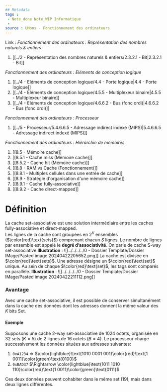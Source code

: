 ```yaml
---
## Metadata
tags : 
 - Note_done Note_WIP Informatique
 - 
source : UMons - Fonctionnement des ordinateurs
---
```


Link :
_Fonctionnement des ordinateurs : Représentation des nombres naturels & entiers_
1. [[../2 - Représentation des nombres naturels & entiers/2.3.2.1 - Bit|2.3.2.1 - Bit]]

_Fonctionnement des ordinateurs : Eléments de conception logique_
1. [[../4 - Eléments de conception logique/4.4 - Porte logique|4.4 - Porte logique]]
2. [[../4 - Eléments de conception logique/4.5.5 - Multiplexeur binaire|4.5.5 - Multiplexeur binaire]]
3. [[../4 - Eléments de conception logique/4.6.6.2 - Bus (fonc ordi)|4.6.6.2 - Bus (fonc ordi)]]

_Fonctionnement des ordinateurs : Processeur_
1. [[../5 - Processeur/5.4.6.6.5 - Adressage indirect indexé (MIPS)|5.4.6.6.5 - Adressage indirect indexé (MIPS)]]

_Fonctionnement des ordinateurs : Hiérarchie de mémoires_
1. [[8.5 - Mémoire cache]]
2. [[8.5.1 - Cache miss (Mémoire cache)]]
3. [[8.5.2 - Cache hit (Mémoire cache)]]
4. [[8.8 - RAM vs Cache (Fonctionnement)]]
5. [[8.8.1 - Multiples cellules dans une entrée de cache]]
6. [[8.9 - Stratégie d'organisation d'une mémoire cache]]
7. [[8.9.1 - Cache fully-associative]]
8. [[8.9.2 - Cache direct-mapped]]

# Définition
La cache set-associative est une solution intermédiaire entre les caches fully-associative et direct-mapped. 
\
Les lignes de la cache sont groupées en $2^K$ ensembles ($\color{red}\text{sets}$) comprenant chacun $S$ lignes. Le nombre de lignes par ensemble est appelé le **degré d’associativité**. On parle de cache S-way set-associative
**Illustration** : ![[../../../../0 - Dossier Template/Dossier IMage/Pasted image 20240422205652.png]]
La cache est divisée en $\color{red}\text{sets}$. Une adresse désigne un $\color{red}\text{set}$ unique. Au sein de chaque $\color{red}\text{set}$, les tags sont comparés en parallèle.
**Illustration** : ![[../../../../0 - Dossier Template/Dossier IMage/Pasted image 20240422211112.png]]
### Avantage
Avec une cache set-associative, il est possible de conserver simultanément dans la cache des données dont les adresses donnent la même valeur des $K$ bits Set.
#### Exemple
Supposons une cache 2-way set-associative de 1024 octets, organisée en 32 sets ($K=5$) de 2 lignes de 16 octets ($B=4$). Le processeur charge successivement les données situées aux adresses suivantes:
1. `0xA1234` $\Rightarrow$ $\color{lightblue}\text{1010 0001 001}\color{red}\text{1 0011}\color{green}\text{0100}$ 
2. `0xBAD37` $\Rightarrow \color{lightblue}\text{1011 1010 110}\color{red}\text{1 0011}\color{green}\text{0111}$ 

Ces deux données peuvent cohabiter dans le même set (19), mais dans deux lignes différentes. 
